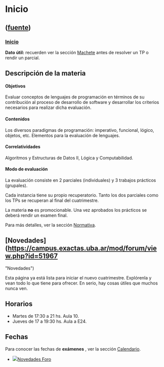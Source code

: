 # Inicio
([fuente](https://campus.exactas.uba.ar/course/view.php?id=995))
---
### [Inicio](https://campus.exactas.uba.ar/course/view.php?id=995&section=0)

 **Dato útil:** recuerden ver la sección
[Machete](https://campus.exactas.uba.ar/course/view.php?id=995&section=13)
antes de resolver un TP o rendir un parcial.

## **Descripción de la materia**

#### Objetivos

Evaluar conceptos de lenguajes de programación en términos de su contribución
al proceso de desarrollo de software y desarrollar los criterios necesarios
para realizar dicha evaluación.

#### Contenidos

Los diversos paradigmas de programación: imperativo, funcional, lógico,
objetos, etc. Elementos para la evaluación de lenguajes.

#### Correlatividades

Algoritmos y Estructuras de Datos II, Lógica y Computabilidad.

#### Modo de evaluación

La evaluación consiste en 2 parciales (individuales) y 3 trabajos prácticos
(grupales).

Cada instancia tiene su propio recuperatorio. Tanto los dos parciales como los
TPs se recuperan al final del cuatrimestre.

La materia **no** es promocionable. Una vez aprobados los prácticos se deberá
rendir un examen final.

Para más detalles, ver la sección
[Normativa](https://campus.exactas.uba.ar/course/view.php?id=995&section=2).

## [Novedades](https://campus.exactas.uba.ar/mod/forum/view.php?id=51967
"Novedades")

Esta página ya está lista para iniciar el nuevo cuatrimestre. Explórenla y
vean todo lo que tiene para ofrecer. En serio, hay cosas útiles que muchos
nunca ven.

## Horarios

  - Martes de 17:30 a 21 hs. Aula 10.
  - Jueves de 17 a 19:30 hs. Aula a E24.

## Fechas

Para conocer las fechas de **exámenes** , ver la sección
[Calendario](https://campus.exactas.uba.ar/course/view.php?id=995&section=12).

  - [![ ](https://campus.exactas.uba.ar/theme/image.php/aardvark/forum/1524752928/icon)Novedades Foro](https://campus.exactas.uba.ar/mod/forum/view.php?id=51967)

